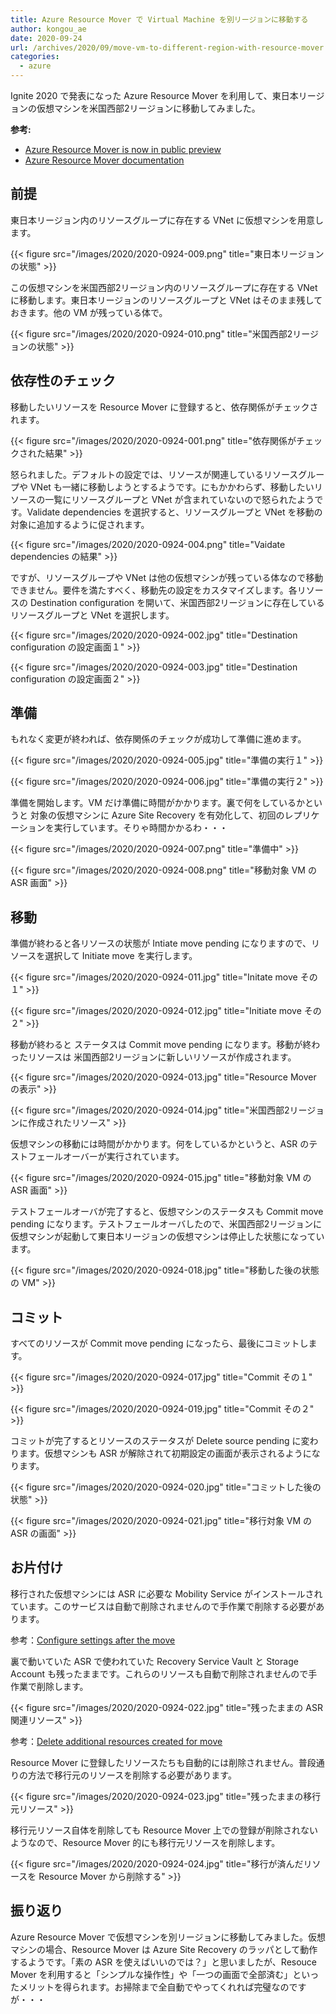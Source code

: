 ```yaml
---
title: Azure Resource Mover で Virtual Machine を別リージョンに移動する
author: kongou_ae
date: 2020-09-24
url: /archives/2020/09/move-vm-to-different-region-with-resource-mover
categories:
  - azure
---
```


Ignite 2020 で発表になった Azure Resource Mover を利用して、東日本リージョンの仮想マシンを米国西部2リージョンに移動してみました。

**参考:**

- [Azure Resource Mover is now in public preview](https://azure.microsoft.com/ja-jp/updates/azure-resource-mover-is-now-in-public-preview/)
- [Azure Resource Mover documentation](https://docs.microsoft.com/en-us/azure/resource-mover/)


## 前提

東日本リージョン内のリソースグループに存在する VNet に仮想マシンを用意します。

{{< figure src="/images/2020/2020-0924-009.png" title="東日本リージョンの状態" >}}

この仮想マシンを米国西部2リージョン内のリソースグループに存在する VNet に移動します。東日本リージョンのリソースグループと VNet はそのまま残しておきます。他の VM が残っている体で。

{{< figure src="/images/2020/2020-0924-010.png" title="米国西部2リージョンの状態" >}}

## 依存性のチェック

移動したいリソースを Resource Mover に登録すると、依存関係がチェックされます。

{{< figure src="/images/2020/2020-0924-001.png" title="依存関係がチェックされた結果" >}}

怒られました。デフォルトの設定では、リソースが関連しているリソースグループや VNet も一緒に移動しようとするようです。にもかかわらず、移動したいリソースの一覧にリソースグループと VNet が含まれていないので怒られたようです。Validate dependencies を選択すると、リソースグループと VNet を移動の対象に追加するように促されます。

{{< figure src="/images/2020/2020-0924-004.png" title="Vaidate dependencies の結果" >}}

ですが、リソースグループや VNet は他の仮想マシンが残っている体なので移動できません。要件を満たすべく、移動先の設定をカスタマイズします。各リソースの Destination configuration を開いて、米国西部2リージョンに存在している リソースグループと VNet を選択します。

{{< figure src="/images/2020/2020-0924-002.jpg" title="Destination configuration の設定画面１" >}}

{{< figure src="/images/2020/2020-0924-003.jpg" title="Destination configuration の設定画面２" >}}

## 準備

もれなく変更が終われば、依存関係のチェックが成功して準備に進めます。

{{< figure src="/images/2020/2020-0924-005.jpg" title="準備の実行１" >}}

{{< figure src="/images/2020/2020-0924-006.jpg" title="準備の実行２" >}}

準備を開始します。VM だけ準備に時間がかかります。裏で何をしているかというと 対象の仮想マシンに Azure Site Recovery を有効化して、初回のレプリケーションを実行しています。そりゃ時間かかるわ・・・

{{< figure src="/images/2020/2020-0924-007.png" title="準備中" >}}

{{< figure src="/images/2020/2020-0924-008.png" title="移動対象 VM の ASR 画面" >}}

## 移動

準備が終わると各リソースの状態が Intiate move pending になりますので、リソースを選択して Initiate move を実行します。

{{< figure src="/images/2020/2020-0924-011.jpg" title="Initate move その１" >}}

{{< figure src="/images/2020/2020-0924-012.jpg" title="Initiate move その２" >}}

移動が終わると ステータスは Commit move pending になります。移動が終わったリソースは 米国西部2リージョンに新しいリソースが作成されます。

{{< figure src="/images/2020/2020-0924-013.jpg" title="Resource Mover の表示" >}}

{{< figure src="/images/2020/2020-0924-014.jpg" title="米国西部2リージョンに作成されたリソース" >}}

仮想マシンの移動には時間がかかります。何をしているかというと、ASR のテストフェールオーバーが実行されています。

{{< figure src="/images/2020/2020-0924-015.jpg" title="移動対象 VM の ASR 画面" >}}

テストフェールオーバが完了すると、仮想マシンのステータスも Commit move pending になります。テストフェールオーバしたので、米国西部2リージョンに仮想マシンが起動して東日本リージョンの仮想マシンは停止した状態になっています。

{{< figure src="/images/2020/2020-0924-018.jpg" title="移動した後の状態の VM" >}}

## コミット

すべてのリソースが Commit move pending になったら、最後にコミットします。

{{< figure src="/images/2020/2020-0924-017.jpg" title="Commit その１" >}}

{{< figure src="/images/2020/2020-0924-019.jpg" title="Commit その２" >}}

コミットが完了するとリソースのステータスが Delete source pending に変わります。仮想マシンも ASR が解除されて初期設定の画面が表示されるようになります。

{{< figure src="/images/2020/2020-0924-020.jpg" title="コミットした後の状態" >}}

{{< figure src="/images/2020/2020-0924-021.jpg" title="移行対象 VM の ASR の画面" >}}

## お片付け

移行された仮想マシンには ASR に必要な Mobility Service がインストールされています。このサービスは自動で削除されませんので手作業で削除する必要があります。

参考：[Configure settings after the move](https://docs.microsoft.com/en-us/azure/resource-mover/tutorial-move-region-virtual-machines#configure-settings-after-the-move)

裏で動いていた ASR で使われていた Recovery Service Vault と Storage Account も残ったままです。これらのリソースも自動で削除されませんので手作業で削除します。

{{< figure src="/images/2020/2020-0924-022.jpg" title="残ったままの ASR 関連リソース" >}}

参考：[Delete additional resources created for move](https://docs.microsoft.com/en-us/azure/resource-mover/tutorial-move-region-virtual-machines#delete-additional-resources-created-for-move)

Resource Mover に登録したリソースたちも自動的には削除されません。普段通りの方法で移行元のリソースを削除する必要があります。

{{< figure src="/images/2020/2020-0924-023.jpg" title="残ったままの移行元リソース" >}}

移行元リソース自体を削除しても Resource Mover 上での登録が削除されないようなので、Resource Mover 的にも移行元リソースを削除します。

{{< figure src="/images/2020/2020-0924-024.jpg" title="移行が済んだリソースを Resource Mover から削除する" >}}

## 振り返り

Azure Resource Mover で仮想マシンを別リージョンに移動してみました。仮想マシンの場合、Resource Mover は Azure Site Recovery のラッパとして動作するようです。「素の ASR を使えばいいのでは？」と思いましたが、Resouce Mover を利用すると「シンプルな操作性」や「一つの画面で全部済む」といったメリットを得られます。お掃除まで全自動でやってくれれば完璧なのですが・・・
